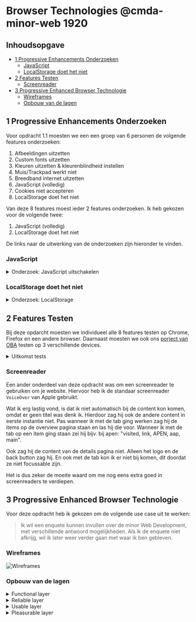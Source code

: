 # Browser Technologies @cmda-minor-web 1920

## Inhoudsopgave

* [1 Progressive Enhancements Onderzoeken](#1-Progressive-Enhancements-Onderzoeken)
  * [JavaScript](#JavaScript)
  * [LocalStorage doet het niet](#LocalStorage-doet-het-niet)
* [2 Features Testen](#2-Features-Testen)
  * [Screenreader](#Screenreader)
* [3 Progressive Enhanced Browser Technologie](#3-Progressive-Enhanced-Browser-Technologie)
  * [Wireframes](#Wireframes)
  * [Opbouw van de lagen](#Opbouw-van-de-lagen)
  
## 1 Progressive Enhancements Onderzoeken

Voor opdracht 1.1 moesten we een een groep van 6 personen de volgende features onderzoeken:
 
1. Afbeeldingen uitzetten
2. Custom fonts uitzetten
3. Kleuren uitzetten & kleurenblindheid instellen
4. Muis/Trackpad werkt niet
5. Breedband internet uitzetten
6. JavaScript (volledig)
7. Cookies niet accepteren
8. LocalStorage doet het niet

Van deze 8 features moest ieder 2 features onderzoeken. Ik heb gekozen voor de volgende twee:

1. JavaScript (volledig)
2. LocalStorage doet het niet

De links naar de uitwerking van de onderzoeken zijn hieronder te vinden.

### JavaScript

<details>
 <summary>Onderzoek: JavaScript uitschakelen</summary>

## Inhoudsopgave

* [Chrome](#Chrome)
  * [Stappen](#Stappen)
* [Firefox](#Firefox)
  * [Stappen](#Stappen)
* [Safari](#Safari)
  * [Stappen](#Stappen)
* [Andere mogelijkheden voor uitschakelen van JavaScript](#Andere-mogelijkheden-voor-uitschakelen-van-JavaScript)
  * [Chrome](#Chrome)
  * [Chrome en Firefox](#Chrome-en-Firefox)
* [Hoe te controleren of JavaScript is ingeschakeld](#Hoe-te-controleren-of-JavaScript-is-ingeschakeld)
* [Bronnen](#Bronnen)

## Chrome

### Stappen

Om JavaScript in Chrome uit te zetten moet je de volgende stappen doorlopen. Als je het weet is het erg simpel.

**Stap 1**

Ga naar het menu rechtsboven door op het icoontje met de drie stippen onder elkaar te klikken.

![menu icon](https://github.com/MarjoleinAardewijn/browser-technologies-1920/blob/master/images/disable-javascript/chrome/chrome-step-1.png "Chrome Stap 1 - menu icon")

**Stap 2**

Kies `Settings`.

![Chrome Stap 2](https://github.com/MarjoleinAardewijn/browser-technologies-1920/blob/master/images/disable-javascript/chrome/chrome-step-2.png "Chrome Stap 2")

**Stap 3**

Ga onder het kopje `Privacy and security` naar `Site settings`.

![Chrome Stap 3](https://github.com/MarjoleinAardewijn/browser-technologies-1920/blob/master/images/disable-javascript/chrome/chrome-step-3.png "Chrome Stap 3")

**Stap 4**

Ga naar `JavaScript`.

![Chrome Stap 4](https://github.com/MarjoleinAardewijn/browser-technologies-1920/blob/master/images/disable-javascript/chrome/chrome-step-4.png "Chrome Stap 4")

**Stap 5**

Zet de switch bij `Allowed (recommended)` uit.

![Chrome Stap 5](https://github.com/MarjoleinAardewijn/browser-technologies-1920/blob/master/images/disable-javascript/chrome/chrome-step-2.png "Chrome Stap 5")


## Firefox

### Stappen

Voor Firefox is het iets ingewikkelder om JavaScript uit te zetten, aangezien je dit niet gewoon in de instellingen kan doen. Hiervoor moet je naar een verborgen config pagina.

**Stap 1**

Ga via de navigatiebalk van Firefox naar `about:config`

**Stap 2**

Aanvaard het risico door op de knop te drukken.

![Firefox Stap 2](https://github.com/MarjoleinAardewijn/browser-technologies-1920/blob/master/images/disable-javascript/firefox/firefox-step-2.png "Firefox Stap 2")

**Stap 3**

Type `javascript` in de zoekbalk.

![Firefox Stap 3](https://github.com/MarjoleinAardewijn/browser-technologies-1920/blob/master/images/disable-javascript/firefox/firefox-step-3.png "Firefox Stap 3")

**Stap 4**

Dubbelklik op `javascript:enabled` om hem uit te zetten. Als dit goed gaat komt er `false` te staan in plaats van `true`.

![Firefox Stap 4](https://github.com/MarjoleinAardewijn/browser-technologies-1920/blob/master/images/disable-javascript/firefox/firefox-step-4.png "Firefox Stap 4")

## Safari

### Stappen

Bij Safari is JavaScript uitzetten het makkelijkst om te doen. Dit aangezien je alleen naar de instellingen hoeft te gaan en dat een vinkje bij security uit hoeft te zetten.

**Stap 1**

Ga naar `Safari > Preferences`.

![Safari Stap 1](https://github.com/MarjoleinAardewijn/browser-technologies-1920/blob/master/images/disable-javascript/safari/safari-step-1.png "Safari Stap 1")

**Stap 2**

Ga naar de tab `Security`.

![Safari Stap 2](https://github.com/MarjoleinAardewijn/browser-technologies-1920/blob/master/images/disable-javascript/safari/safari-step-2.png "Safari Stap 2")

**Stap 3**

Zet het vinkje bij `Web content: Enable JavaScript` uit.

![Safari Stap 3](https://github.com/MarjoleinAardewijn/browser-technologies-1920/blob/master/images/disable-javascript/safari/safari-step-3.png "Safari Stap 3")

## Andere mogelijkheden voor uitschakelen van JavaScript

### Chrome

Bij Chrome kan je in DevTools ook JavaScript uitzetten om te testen wat er met een website gebeurt als JavaScript uitstaat. [Hier](https://developers.google.com/web/tools/chrome-devtools/javascript/disable) kan je lezen hoe dat moet.

### Chrome en Firefox

Ook kan je een plug-in downloaden voor Chrome en Firefox waarmee je JavaScript (en andere instellingen) in en uit kan schakelen. Deze plug-in heet [Web Developer](https://chrispederick.com/work/web-developer/ "Web Developer Plugin").

## Hoe te controleren of JavaScript is ingeschakeld

Het is lastig om server-side al te controleren of JavaScript is ingeschakeld of niet. Maar om ervoor te zorgen dat je website ook goed draait wanneer er JavaScript is uitgeschakeld, kan je het HTML-element [<noscript>](https://www.w3.org/TR/html52/semantics-scripting.html#the-noscript-element "Uitleg <noscript>") gebruiken. Wanneer JavaScript is ingeschakeld zullen de children van het element niet zichtbaar zijn, maar wanneer JavaScript is uitgeschakeld zijn ze dat wel.

Alhoewel het af te raden is, kan je dit ook bereiken door inline styles te gebruiken. Zoals in dit voorbeeld van Stack Overflow te zien is:

![Voorbeeld Stack Overflow](https://github.com/MarjoleinAardewijn/browser-technologies-1920/blob/master/images/disable-javascript/stackoverflow-inline-styles-example.png "Voorbeeld Stack Overflow")

## Bronnen

- [Chrome JavaScript uitschakelen](https://nl.ccm.net/faq/2001-javascript-uitschakelen-in-google-chrome)
- [Firefox JavaScript uitschakelen](https://www.technipages.com/firefox-enable-disable-javascript)
- [Safari JavaScript uitschakelen](https://appsliced.co/ask/how-do-i-disable-javascript-in-safari)
- [Chrome DevTools JavaScript uitschakelen](https://developers.google.com/web/tools/chrome-devtools/javascript/disable)
- [Web Developer Plug-in](https://chrispederick.com/work/web-developer/)
- [Stack Overflow voorbeeld controleren JavaScript inline styles](https://stackoverflow.com/questions/121203/how-to-detect-if-javascript-is-disabled)
- [HTML noscript element voor controleren JavaScript](https://www.w3.org/TR/html52/semantics-scripting.html#the-noscript-element)
</details>

### LocalStorage doet het niet

<details>
 <summary>Onderzoek: LocalStorage</summary>

## Inhoudsopgave

* [Cookies vs LocalStorage](#Cookies-vs-LocalStorage)
* [LocalStorage verwijderen](#LocalStorage-verwijderen)
  * [Developer Tools](#Developer-Tools) 
  * [Browser](#Browser)
* [Bronnen](#Bronnen)

## Cookies vs LocalStorage

- Cookies zijn server-side en LocalStorage is client-side.

- Cookies hebben een maximale grootte van 4KB (4095 bytes) in tegenstelling van LocalStorage die een maximale grootte 
heeft van 5MB.

- LocalStorage gedraagt zich meer als permanente cookies in termen van vervaldatum. Gegevens worden niet 
automatisch vernietigd, tenzij deze worden gewist via JavaScript-code. Dit kan goed zijn voor grotere 
hoeveelheden gegevens die voor langere tijd moeten worden opgeslagen. Met LocalStorage kun je niet alleen 
`strings` opslaan, maar ook Javascript-primitieven en objecten.

- Cookies kunnen verlopen, terwijl LocalStorage met de hand verwijderd moet worden. Dit maakt LocalStorage 
meer permanent.

- Cookie zijn makkelijker voor gebruikers om uit te schakelen dan LocalStorage.

- Cookies zijn kleiner en sturen serverinformatie terug bij elk HTTP-verzoek, terwijl LocalStorage groter is en 
informatie aan de client-side kan bevatten.

- Een van de belangrijkste verschillen is dat, in tegenstelling tot cookies, gegevens niet bij elk HTTP-verzoek 
heen en weer hoeven te worden gestuurd. Dit vermindert het totale verkeer tussen de client en de server en de 
hoeveelheid verspilde bandbreedte. Dit komt omdat gegevens worden opgeslagen op de lokale schijf van de gebruiker 
en niet worden vernietigd of gewist door het verlies van een internetverbinding.

## LocalStorage verwijderen

### Developer Tools

**Chrome**

In dit [artikel](https://developers.google.com/web/tools/chrome-devtools/storage/localstorage?utm_source=devtools) 
kan je lezen hoe je via Dev Tools (`inspector`) de LocalStorage van websites van verwijderen.

**Firefox**

Om de LocalStorage ver websites te verwijderen via Firefox moet je de volgende stappen doorlopen.

1. Ga naar de website waarvan je de LocalStorage wilt verwijderen.

2. Op de `inspector`.

  - Rechtermuisklik in browser.
  - Kies `Inspect Element`.

3. Ga naar de tab `Storage`.

![Firefox Stap 3](https://github.com/MarjoleinAardewijn/browser-technologies-1920/blob/master/images/clear-localstorage/firefox/firefox-localstorage-step-3.png "Firefox Stap 3")

4. Ga naar `LocalStorage`.

![Firefox Stap 4](https://github.com/MarjoleinAardewijn/browser-technologies-1920/blob/master/images/clear-localstorage/firefox/firefox-localstorage-step-4.png "Firefox Stap 4")

### Browser

**Let op**: Dit is een definitieve stap! Als je dit hebt uitgevoerd is de data die je hebt verwijderd niet meer terug te halen.

**Chrome**

1. Druk ctrl+shift+del (Windows) of cmd+shift+back (Mac) om de `Clear browsing data` pagina in Chrome te openen.

2. Vink `Cookies and other site data` aan.

3. Veranderd het tijdsvak naar `the beginning of time` als je het alles wilt verwijderen of een ander tijdvak als je maar van bijv. alleen vandaag wilt verwijderen.

4. Klik op de knop `Clear browsing data` om alles te verwijderen.

**Firefox**

1. Druk ctrl+shift+del (Windows) of cmd+shift+back (Mac) om de `Clear All History` menu in Firefox te openen.

2. Vink `Cookies` aan.

3. Veranderd het tijdsvak naar `teverything` als je het alles wilt verwijderen of een ander tijdvak als je maar van bijv. alleen vandaag wilt verwijderen.

4. Klik op de knop `Clear Now` om alles te verwijderen.

**Safari**

1. Op de `inspector`.

- Rechtermuisklik in browser.
- Kies `Inspect Element`.

2. Ga naar de tab `Console`.

3. type `localStorage.clear()` en klik op `Enter`.

4. Restart te browser.

## Bronnen

- [LocalStorage vs Cookies - Quora](https://www.quora.com/What-are-the-pros-and-cons-of-using-an-HTML5-local-storage-vs-cookies)
- [LocalStorage vs Cookies - Medium](https://medium.com/swlh/cookies-vs-localstorage-whats-the-difference-d99f0eb09b44)
- [LocalStorage verwijderen via Chrome DevTools](https://developers.google.com/web/tools/chrome-devtools/storage/localstorage?utm_source=devtools)
- [LocalStorage verwijderen - Ghacks](https://www.ghacks.net/2015/02/05/how-to-clear-web-storage-in-your-browser-of-choice/)
- [LocalStorage verwijderen - Arcgis](https://doc.arcgis.com/en/maps-for-powerbi/get-started/clear-browser-storage.htm)
</details>

## 2 Features Testen

Bij deze opdarcht moesten we individueel alle 8 features testen op Chrome, Firefox en een andere browser. Daarnaast moesten we ook ons [porject van OBA](https://marjoleinaardewijn.github.io/project-1-1920/ "Project OBA") testen op 3 verschillende devices.

<details>
 <summary>Uitkomst tests</summary>

## Inhoudsopgave

* [Inleiding](#Inleiding)
* [Test op 3 verschillende devices](#Test-op-3-verschillende-devices)
  * [HTC Nexus 9 (tablet)](#HTC-Nexus-9-(tablet))
  * [IPod Touch](#IPod-Touch)
  * [Nokia Lumia 620](#Nokia-Lumia-620)
* [Browser Tests](#Browser-Tests)
  * [Layout](#Layout)
    * [Chrome en Safari](#Chrome-en-Safari)
    * [Firefox](#Firefox)
  * [JavaScript Uitzetten](#JavaScript-Uitzetten)
  * [Cookies & LocalStorage](#Cookies-&-LocalStorage)
  * [Geen Afbeeldingen](#Geen-Afbeeldingen)
  * [Muis/Trackpad Werkt Niet](#Muis/Trackpad-Werkt-Niet)
    * [Chrome](#Chrome)
    * [Firefox en Safari](#Firefox-en-Safari)
  * [Custom Fonts Uitzetten](#Custom-Fonts-Uitzetten)
  * [Kleurenblindheid](#Kleurenblindheid)
  * [Breedband Internet Uitzetten](#Breedband-Internet-Uitzetten)

## Inleiding

In dit document zijn de bevindingen van de tests van mijn [OBA project](https://marjoleinaardewijn.github.io/project-1-1920/) te zien.

## Test op 3 verschillende devices

### HTC Nexus 9 (tablet)

whichbrowser.net rapport: 
> You are using Chrome 80 on a HTC Nexus 9 running Android 7.1.1

> Mozilla/5.0 (Linux; Android 7.1.1; Nexus 9) AppleWebKit/537.36 (KHTML, like Gecko) Chrome/80.0.3987.132 Safari/537.36

**Resultaat:** \
Werkt snel en geen bugs tegengekomen.

### IPod Touch

whichbrowser.net rapport: 
> You are using Safari on an Apple iPod touch running iOS 6.1.3

> Mozilla/5.0 (iPod; CPU iPhone OS 6_1_3 like Mac OS X) AppleWebKit/536.26 (KHTML, like Gecko) Version/6.0 Mobile/10B329 
Safari/8536.25

**Resultaat:** \
Alle styling valt weg. \
Router werkt niet > JS werkt waarschijnlijk niet.

### Nokia Lumia 620

whichbrowser.net rapport:
> You are using Mobile Internet Explorer 11.0 on a Nokia Lumia 620 running Windows Phone 8.1

> Mozilla/5.0 (Mobile; Windows Phone 8.1; Android 4.0; ARM; Trident/7.0; Touch; rv:11.0; IEMobile/11.0; NOKIA; Lumia 620) 
like iPhone OS 7_0_3 Mac OS X AppleWebKit/537 (KHTML, like Gecko) Mobile Safari/537

**Resultaat:** \
Bijna alle styling valt weg. \
Router werkt niet > JS werkt waarschijnlijk niet.

## Browser Tests

Ik heb de website op de volgende browsers getest:

- Chrome
- Firefox
- Safari

Hieronder zijn de bevindingen van de tests te lezen. Wanneer er voor een bepaald probleem verschillende uitkomsten zijn 
heb ik mijn bevindingen per browser aangegeven.

### Layout

#### Chrome en Safari

Layout ziet eruit zoals het zou moeten zijn en is goed responsive.

#### Firefox

Op Firefox hebben de cards op de details pagina nog een backface.

![Firefox Layout Card Backface Bug](https://github.com/MarjoleinAardewijn/browser-technologies-1920/blob/master/images/tests/oba-test-firefox-layout.png "OBA test - Card Backface Bug")

**Oplossing:** \
Om dit op te lossen door `transform: rotateY(0deg);` toe te voegen aan de properties van de class `book-front`.

### JavaScript Uitzetten

Wanneer de JavaScript is uitgezet werkt de site helemaal niet meer. De overview pagina ziet er wel nog hetzelfde uit, 
maar alle linkjes werken niet meer. Dit komt doordat alle HTML client-side wordt gerendered.

**Oplossing:** \
Alle HTML die dynamische content bevat server-side renderen.

### Cookies & LocalStorage

Om de cookies uit te schakelen heb ik de plugin [Web Developer](https://chrispederick.com/work/web-developer/) gebruikt.

Wanneer ik de cookies uitschakel, veranderd er qua layout niets aan mijn overview pagina. Maar wanneer ik op een categorie wil 
klikken krijg ik de volgende error in mijn console: 

> Uncaught (in promise) DOMException: Failed to read the 'localStorage' property from 'Window': Access is denied for this document.

Deze melding houd in dat mijn website geen toegang heeft tot de LocalStorage. Dit komt omdat LocalStorage samenhangt met de cookies.

**Oplossing:** \
In mijn code zou ik met een `try catch` deze error kunnen afvangen waarna ik twee mogelijke oplossingen kan implementeren:

1. Data gewoon ophalen zonder gebruik van LocalStorage.
2. Melding geven dat cookies ingeschakeld moeten worden om gebruik te maken van de site.

Deze twee mogelijkheden hebben zo hun voor- en nadelen. Zo kan de gebruiker bij de eerste oplossing toch gebruik maken 
van de website. Maar hier staat wel tegenover dat de website meer data zal ophalen en meer request zal doen naar de 
server. Hierbij loop je steeds het risico dat er ergens onderweg iets fout gaat waardoor de data niet goed opgehaald 
kan worden.

En bij de tweede oplossing is het voordeel dat de gebruiker feedback krijgt van de website. Wat nu niet het geval is. En 
dat de gebruiker dan zelf kan beslissen of hij/zij de cookies aan wilt zetten of niet, met als gevolg dat hij mogelijk 
niet gebruik kan maken van de website.

Voor het kiezen van een oplossing zou de overweging moeten maken met wat belangrijker is: hoeveelheid data verkeer of 
mogelijk helemaal geen gebruik kunnen maken van de website. Bij de eerste overwegen zou dan ook mee genomen moeten worden 
hoeveel request er per uur, dag, etc gedaan mogen worden naar de API. Dit kan namelijk bij de API van OBA een groot 
probleem kunnen opleveren aangezien je daar maar een x-aantal requests per uur mag doen. Dus mogelijk zou de eerste 
oplossing ervoor zorgen dat, wanneer er veel gebruikers zijn of gebruikers veel request maken, op een gegeven moment 
tijdelijk geen gebruik zouden kunnen maken van de app.

Naast dit alles is er sowieso geen feedback naar de user toe op het gebied van errors. Deze worden momenteel allemaal 
in de console gelogged. Hier zou dus sowieso nog naar gekeken moeten worden.

### Geen Afbeeldingen

Om de afbeeldingen uit te schakelen heb ik de plugin [Web Developer](https://chrispederick.com/work/web-developer/) 
gebruikt voor Chrome en voor Firefox en Safari heb ik heb via de instellingen uitgezet.

- Safari: `Preferences > Advanced > Show Develop menu in menu bar > Develop > Disable images`.
- Firefox: `about:config > permissions.default.image > 2 (all images)`.

Wanneer ik de images disable bij mijn OBA site blijft de structuur intact en laat hij mooi alle alt attributen zichtbaar 
worden op de overview pagina. Maar hier kan je wel zien dat ik een alt attribuut op het logo ben vergeten.

![Overview Page No Images](https://github.com/MarjoleinAardewijn/browser-technologies-1920/blob/master/images/tests/oba-test-no-images-overview.png "OBA test - No Images: Overview Page")

Maar op de details pagina zie je dat er geen alt attributen op de afbeeldingen staan.

![Details Page No Images](https://github.com/MarjoleinAardewijn/browser-technologies-1920/blob/master/images/tests/oba-test-no-images-details.png "OBA test - No Images: Details Page")

**Oplossing:** \
Zorgen dat op alle afbeeldingen alt attributen staan.

### Muis/Trackpad Werkt Niet

#### Chrome

Bij het testen werkt de overview pagina naar behoren en kunnen ook alle categorieën worden bereikt via de tab. Maar op de 
details pagina is alleen de terugknop via de tab te bereiken en kan je niet bij de boeken komen.

**Oplossing:** \
Dit kan opgelost worden door de boeken focussable te maken met CSS of JavaScript.

#### Firefox en Safari

Tijdens het testen kwam ik erachter dat ik in Firefox en Safari niet bij mijn content kan komen.
Ik heb geprobeerd om bij `System Preferences > Keyboard > Shortcuts > All Content` aan te zetten, maar ook dit loste het 
probleem niet op. En verder kon ik geen andere fixes voor deze bug vinden via internet.

**Oplossing:** \
Onbekend.

### Custom Fonts Uitzetten

Wanneer ik de cunstom fonts uitzet zie je dat bij de terug knop op de details pagina de back icon verdwijnt.

![Details No Back Icon](https://github.com/MarjoleinAardewijn/browser-technologies-1920/blob/master/images/tests/oba-test-custom-fonts-no-back-icon.png "OBA test -No Back Icon")

**Oplossing:** \
Geen fontawseome gebruiken en icon vervangen voor eigen SVG.

### Kleurenblindheid

Voor het testen van kleurenblindheid heb ik de plugin [Colorblinding](https://chrome.google.com/webstore/detail/colorblinding/dgbgleaofjainknadoffbjkclicbbgaa "Chrome Plugin: Colorblinding") 
gebruikt. Met deze plugin kan je testen hoe je pagina eruit ziet bij verschillende soorten kleurenblindheid. 

Qua contrast is alles bij alle soorten kleurenblindheid nog goed zichtbaar. Maar soms zou het wel iets beter kunnen.

**Oplossing:** \
Waar nodig, sterkere contrasten gebruiken.

### Breedband Internet Uitzetten

Voor deze test heb ik in Chrome mijn snelheid op `slow 3G` gezet. Hierbij was wanneer gegevens in de LocalStorage waren 
opgeslagen geen verschil qua snelheid. Maar wanneer dit niet het geval was, duurde het langer voordat de data 
voor de categorie `uilen` binnengehaald was en duurde het ook langer voordat de images ingeladen waren.

Daarnaast kwam ik erachter dat ik ook geen loading state had ingesteld.

**Oplossing:** \
Loading state toevoegen voor ophalen van data. \
Voor images een skeleton UI die een loading state imiteert.
</details>

### Screenreader

Een ander onderdeel van deze opdracht was om een screenreader te gebruiken om je website. Hiervoor heb ik de standaar screenreader `VoiceOver` van Apple gebruikt. 

Wat ik erg lastig vond, is dat ik niet automatisch bij de content kon komen, omdat er geen titel was denk ik. Hierdoor zag hij ook de andere content in eerste instantie niet. Pas wanneer ik met de tab ging werken zag hij de items op de overview pagina staan en las hij die voor. Wanneer ik met de tab op een item ging staan zei hij bijv. bij apen: "visited, link, APEN, aap, main".

Ook zag hij de content van de details pagina niet. Alleen het logo en de back button zag hij. En ook met de tab kon ik er niet bij komen, dit doordat ze niet focussable zijn.

Het is dus zeker de moeite waard om me nog eens extra goed in screenreaders te verdiepen.

## 3 Progressive Enhanced Browser Technologie

Voor deze opdracht heb ik gekozen om de volgende use case uit te werken:

> Ik wil een enquete kunnen invullen over de minor Web Development, met verschillende antwoord mogelijkheden. Als ik de enquete niet afkrijg, wil ik later weer verder gaan met waar ik ben gebleven.

### Wireframes

![Wireframes](https://user-images.githubusercontent.com/23479038/76976061-b3dbda80-6933-11ea-8a82-177809051bac.jpg "Wireframes")

### Opbouw van de lagen
<details>
 <summary>Functional layer</summary>

Ik zal symantische HTML schrijven, zodat hierdoor al een hoop mensen goed gebruik kunnen maken van de site. Daarbij houd ik rekening met o.a. mensen die geen muis kunnen/ willen gebruiken en blinde en slechtziende mensen die gebruik maken van screenreaders.

In deze laag zal ik de basis CSS inladen die cross-browser ondersteund wordt. Ook zal ik hier geen gebruik maken van JavaScript die Client side wordt gerendered. Om ervoor te zorgen dat de basis functionaliteiten zoals het submitten van de antwoorden werkt zal dit op de server verwerkt worden.

In de wireframes is deze laag de eerste twee flows (HTML & CSS).
</details>

<details>
 <summary>Reliable layer</summary>

Ook om ervoor te zorgen dat er zo min mogelijk fetch request gedaan hoeven te worden heb ik ervoor gekozen om alle vragen op één pagina te laden. Op deze manier zijn er in eerste instantie alleen nog fetch requests nodig voor het ophalen van de vragen en voor het submitten. En zal de gebruiker zo min mogelijk last hebben van bijvoorbeeld een traag netwerk.
</details>

<details>
 <summary>Usable layer</summary>

In deze laag zal ik ervoor zorgen dat in de cache (mbv cookies) de antwoorden, wanneer ze worden ingevuld, worden opgeslagen. Dit zal ervoor zorgen dat wanneer gebruikers stoppen ze later weer verder kunnen waar ze waren gebleven.

Verder zal ik hier ook gebruik gaan maken van CSS properties zoals `flex` en `box-shadow` toevoegen. Waarbij ik gebruik zal maken van de CSS fetaure detection in browser door de `@supports` feature te gebruiken om te controleren of een browser een bepaalde CSS property ondersteund.
</details>

<details>
 <summary>Pleasurable layer</summary>

In deze laag zal ik gebruik maken van animations en andere CSS features die misschien niet op alle browsers worden ondersteund. Ook zal ik hier met JavaScript ervoor zorgen wanneer een gebruiker een antwoord invuld hij/zij automatisch naar de volgende vraag gaat. Daarnaast zal ik ook bij de vragen die beantwoord zijn een vinkje zetten om op deze manier feedback aan de gebruiker terug te geven.

Verder wil ik hier ook nog een loading state instellen.
</details>
